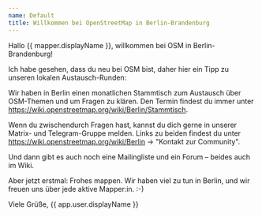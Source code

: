 ```yaml
---
name: Default
title: Willkommen bei OpenStreetMap in Berlin-Brandenburg
---
```


Hallo {{ mapper.displayName }}, willkommen bei OSM in Berlin-Brandenburg!

Ich habe gesehen, dass du neu bei OSM bist, daher hier ein Tipp zu unseren lokalen Austausch-Runden:

Wir haben in Berlin einen monatlichen Stammtisch zum Austausch über OSM-Themen und um Fragen zu klären. 
Den Termin findest du immer unter https://wiki.openstreetmap.org/wiki/Berlin/Stammtisch.

Wenn du zwischendurch Fragen hast, kannst du dich gerne in unserer Matrix- und Telegram-Gruppe melden.
Links zu beiden findest du unter https://wiki.openstreetmap.org/wiki/Berlin -> "Kontakt zur Community".

Und dann gibt es auch noch eine Mailingliste und ein Forum – beides auch im Wiki.

Aber jetzt erstmal: Frohes mappen. 
Wir haben viel zu tun in Berlin, und wir freuen uns über jede aktive Mapper:in. :-)

Viele Grüße, {{ app.user.displayName }}
